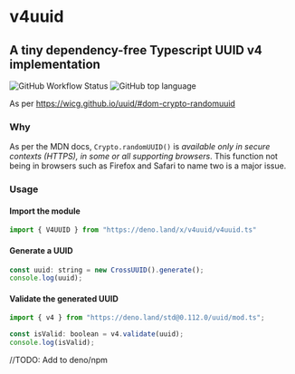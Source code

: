# v4uuid

## A tiny dependency-free Typescript UUID v4 implementation

![GitHub Workflow Status](https://img.shields.io/github/workflow/status/ma1ted/v4uuid/Test)
![GitHub top language](https://img.shields.io/github/languages/top/ma1ted/v4uuid)

As per https://wicg.github.io/uuid/#dom-crypto-randomuuid

### Why

As per the MDN docs, `Crypto.randomUUID()` is _available only in secure contexts
(HTTPS), in some or all supporting browsers_. This function not being in
browsers such as Firefox and Safari to name two is a major issue.

### Usage

#### Import the module

```js
import { V4UUID } from "https://deno.land/x/v4uuid/v4uuid.ts"
```

#### Generate a UUID

```js
const uuid: string = new CrossUUID().generate();
console.log(uuid);
```

#### Validate the generated UUID

```js
import { v4 } from "https://deno.land/std@0.112.0/uuid/mod.ts";

const isValid: boolean = v4.validate(uuid);
console.log(isValid);
```

//TODO: Add to deno/npm
